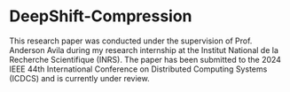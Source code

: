 # DeepShift-Compression
This research paper was conducted under the supervision of Prof. Anderson Avila during my research internship at the Institut National de la Recherche Scientifique (INRS). The paper has been submitted to the 2024 IEEE 44th International Conference on Distributed Computing Systems (ICDCS) and is currently under review.

